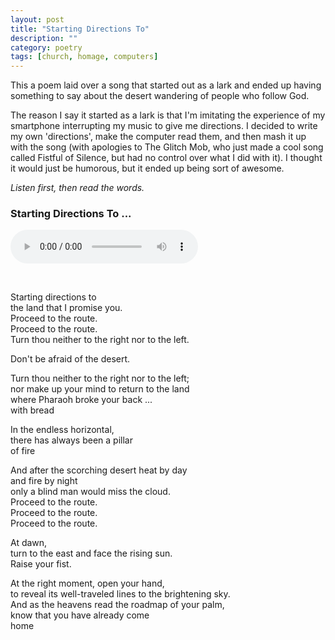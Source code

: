 ```yaml
---
layout: post
title: "Starting Directions To"
description: ""
category: poetry
tags: [church, homage, computers]
---
```


This a poem laid over a song that started out as a lark and ended up having something to say about the desert wandering of people who follow God.

The reason I say it started as a lark is that I'm imitating the experience of my smartphone interrupting my music to give me directions. I decided to write my own 'directions', make the computer read them, and then mash it up with the song (with apologies to The Glitch Mob, who just made a cool song called Fistful of Silence, but had no control over what I did with it). I thought it would just be humorous, but it ended up being sort of awesome.

*Listen first, then read the words.*  

### Starting Directions To ...

<audio src="assets/startingdirectionsto.mp3" controls preload></audio>

<p>&nbsp; </p>
 
Starting directions to  
the land that I promise you.  
Proceed to the route.  
Proceed to the route.  
Turn thou neither to the right nor to the left.  

Don't be afraid of the desert.  

Turn thou neither to the right nor to the left;  
nor make up your mind to return to the land  
where Pharaoh broke your back ...  
with bread  

In the endless horizontal,  
there has always been a pillar  
of fire  

And after the scorching desert heat by day   
and fire by night  
only a blind man would miss the cloud.  
Proceed to the route.  
Proceed to the route.  
Proceed to the route.  

At dawn,  
turn to the east and face the rising sun.  
Raise your fist.  

At the right moment, open your hand,  
to reveal its well-traveled lines to the brightening sky.  
And as the heavens read the roadmap of your palm,  
know that you have already come  
home  